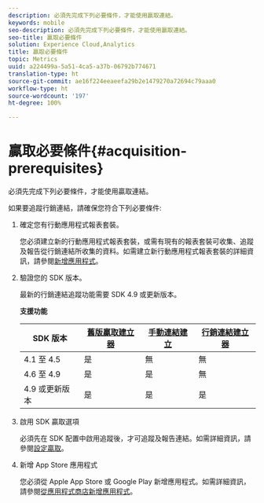 ```yaml
---
description: 必須先完成下列必要條件，才能使用贏取連結。
keywords: mobile
seo-description: 必須先完成下列必要條件，才能使用贏取連結。
seo-title: 贏取必要條件
solution: Experience Cloud,Analytics
title: 贏取必要條件
topic: Metrics
uuid: a224499a-5a51-4ca5-a37b-06792b774671
translation-type: ht
source-git-commit: ae16f224eeaeefa29b2e1479270a72694c79aaa0
workflow-type: ht
source-wordcount: '197'
ht-degree: 100%

---
```



# 贏取必要條件{#acquisition-prerequisites}

必須先完成下列必要條件，才能使用贏取連結。

如果要追蹤行銷連結，請確保您符合下列必要條件:

1. 確定您有行動應用程式報表套裝。

   您必須建立新的行動應用程式報表套裝，或需有現有的報表套裝可收集、追蹤及報告從行銷連結所收集的資料。如需建立新行動應用程式報表套裝的詳細資訊，請參閱[新增應用程式](/help/using/manage-apps/t-new-app.md)。

1. 驗證您的 SDK 版本。

   最新的行銷連結追蹤功能需要 SDK 4.9 或更新版本。

   **支援功能**

   | SDK 版本 | [舊版贏取建立器](/help/using/acquisition-main/c-marketing-links-builder/t-create-edit-adobe-links/c-use-legacy-acquisition-links/c-use-legacy-acquisition-links.md) | [手動連結建立](/help/using/acquisition-main/c-marketing-links-builder/acquisition-link-manual.md) | [行銷連結建立器](/help/using/acquisition-main/c-marketing-links-builder/c-marketing-links-builder.md) |
   |--- |--- |--- |--- |
   | 4.1 至 4.5 | 是 | 無 | 無 |
   | 4.6 至 4.9 | 是 | 是 | 無 |
   | 4.9 或更新版本 | 是 | 是 | 是 |

1. 啟用 SDK 贏取選項

   必須先在 SDK 配置中啟用追蹤後，才可追蹤及報告連結。如需詳細資訊，請參閱[設定贏取](/help/using/acquisition-main/t-enable-acquisition.md)。

1. 新增 App Store 應用程式

   您必須從 Apple App Store 或 Google Play 新增應用程式。如需詳細資訊，請參閱[從應用程式商店新增應用程式](/help/using/manage-apps/c-app-store/t-app-store-app.md)。
